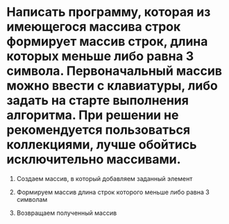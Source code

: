 # Написать программу, которая из имеющегося массива строк формирует массив строк, длина которых меньше либо равнa 3 символа. Первоначальный массив можно ввести с клавиатуры, либо задать на старте выполнения алгоритма. При решении не рекомендуется пользоваться коллекциями, лучше обойтись исключительно массивами.

1. Создаем массив, в который добавляем заданный элемент

2. Формируем массив длина строк которого меньше либо равнa 3 символам

3.	Возвращаем полученный массив
